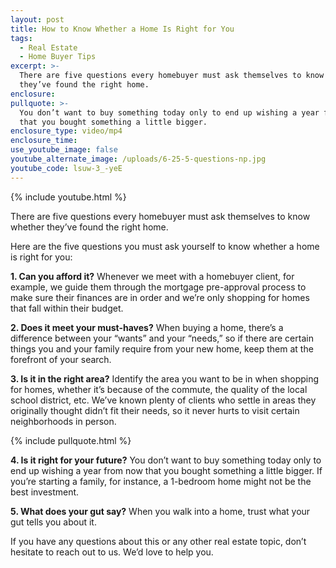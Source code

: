 ```yaml
---
layout: post
title: How to Know Whether a Home Is Right for You
tags:
  - Real Estate
  - Home Buyer Tips
excerpt: >-
  There are five questions every homebuyer must ask themselves to know whether
  they’ve found the right home.
enclosure:
pullquote: >-
  You don’t want to buy something today only to end up wishing a year from now
  that you bought something a little bigger.
enclosure_type: video/mp4
enclosure_time:
use_youtube_image: false
youtube_alternate_image: /uploads/6-25-5-questions-np.jpg
youtube_code: lsuw-3_-yeE
---
```


{% include youtube.html %}

There are five questions every homebuyer must ask themselves to know whether they’ve found the right home.

Here are the five questions you must ask yourself to know whether a home is right for you:

**1\. Can you afford it?** Whenever we meet with a homebuyer client, for example, we guide them through the mortgage pre-approval process to make sure their finances are in order and we’re only shopping for homes that fall within their budget.

**2\. Does it meet your must-haves?** When buying a home, there’s a difference between your “wants” and your “needs,” so if there are certain things you and your family require from your new home, keep them at the forefront of your search.

**3\. Is it in the right area?** Identify the area you want to be in when shopping for homes, whether it’s because of the commute, the quality of the local school district, etc. We’ve known plenty of clients who settle in areas they originally thought didn’t fit their needs, so it never hurts to visit certain neighborhoods in person.

{% include pullquote.html %}

**4\. Is it right for your future?** You don’t want to buy something today only to end up wishing a year from now that you bought something a little bigger. If you’re starting a family, for instance, a 1-bedroom home might not be the best investment.

**5\. What does your gut say?** When you walk into a home, trust what your gut tells you about it.

If you have any questions about this or any other real estate topic, don’t hesitate to reach out to us. We’d love to help you.